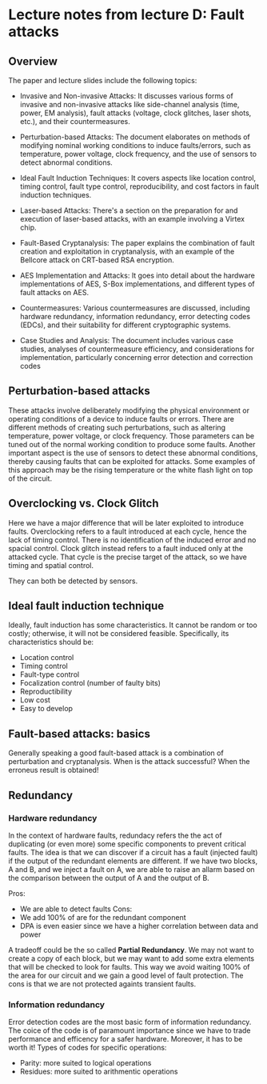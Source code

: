 # Lecture notes from lecture D: Fault attacks

## Overview

The paper and lecture slides include the following topics:

- Invasive and Non-invasive Attacks: It discusses various forms of invasive and non-invasive attacks like side-channel analysis (time, power, EM analysis), fault attacks (voltage, clock glitches, laser shots, etc.), and their countermeasures.

- Perturbation-based Attacks: The document elaborates on methods of modifying nominal working conditions to induce faults/errors, such as temperature, power voltage, clock frequency, and the use of sensors to detect abnormal conditions.

- Ideal Fault Induction Techniques: It covers aspects like location control, timing control, fault type control, reproducibility, and cost factors in fault induction techniques.

- Laser-based Attacks: There's a section on the preparation for and execution of laser-based attacks, with an example involving a Virtex chip.

- Fault-Based Cryptanalysis: The paper explains the combination of fault creation and exploitation in cryptanalysis, with an example of the Bellcore attack on CRT-based RSA encryption.

- AES Implementation and Attacks: It goes into detail about the hardware implementations of AES, S-Box implementations, and different types of fault attacks on AES.

- Countermeasures: Various countermeasures are discussed, including hardware redundancy, information redundancy, error detecting codes (EDCs), and their suitability for different cryptographic systems.

- Case Studies and Analysis: The document includes various case studies, analyses of countermeasure efficiency, and considerations for implementation, particularly concerning error detection and correction codes

## Perturbation-based attacks

These attacks involve deliberately modifying the physical environment or operating conditions of a device to induce faults or errors. There are different methods of creating such perturbations, such as altering temperature, power voltage, or clock frequency. Those parameters can be tuned out of the normal working condition to produce some faults. Another important aspect is the use of sensors to detect these abnormal conditions, thereby causing faults that can be exploited for attacks.
Some examples of this approach may be the rising temperature or the white flash light on top of the circuit.

## Overclocking vs. Clock Glitch

Here we have a major difference that will be later exploited to introduce faults.
Overclocking refers to a fault introduced at each cycle, hence the lack of timing control. There is no identification of the induced error and no spacial control.
Clock glitch instead refers to a fault induced only at the attacked cycle. That cycle is the precise target of the attack, so we have timing and spatial control.

They can both be detected by sensors.

## Ideal fault induction technique

Ideally, fault induction has some characteristics. It cannot be random or too costly; otherwise, it will not be considered feasible. Specifically, its characteristics should be:

- Location control
- Timing control
- Fault-type control
- Focalization control (number of faulty bits)
- Reproductibility
- Low cost
- Easy to develop

## Fault-based attacks: basics

Generally speaking a good fault-based attack is a combination of perturbation and cryptanalysis.
When is the attack successful? When the erroneus result is obtained!

## Redundancy

### Hardware redundancy

In the context of hardware faults, redundacy refers the the act of duplicating (or even more) some specific components to prevent critical faults. The idea is that we can discover if a circuit has a fault (injected fault) if the output of the redundant elements are different. If we have two blocks, A and B, and we inject a fault on A, we are able to raise an allarm based on the comparison between the output of A and the output of B. 

Pros:
- We are able to detect faults
Cons:
- We add 100% of are for the redundant component
- DPA is even easier since we have a higher correlation between data and power

A tradeoff could be the so called **Partial Redundancy**. We may not want to create a copy of each block, but we may want to add some extra elements that will be checked to look for faults. This way we avoid waiting 100% of the area for our circuit and we gain a good level of fault protection. The cons is that we are not protected againts transient faults.

### Information redundancy

Error detection codes are the most basic form of information redundancy. The coice of the code is of paramount importance since we have to trade performance and efficency for a safer hardware. Moreover, it has to be worth it! Types of codes for specific operations:

- Parity: more suited to logical operations
- Residues: more suited to arithmentic operations


